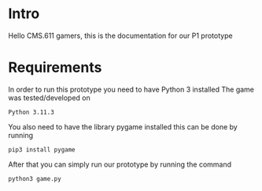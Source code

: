 # Intro

Hello CMS.611 gamers, this is the documentation for our P1 prototype

# Requirements

In order to run this prototype you need to have Python 3 installed
The game was tested/developed on 
```
Python 3.11.3
```

You also need to have the library pygame installed this can be done by running

```
pip3 install pygame
```

After that you can simply run our prototype by running the command

```
python3 game.py
```
